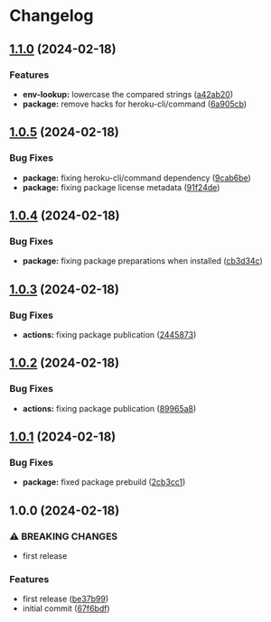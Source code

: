 # Changelog

## [1.1.0](https://github.com/lancedikson/heroku-env-lookup/compare/v1.0.5...v1.1.0) (2024-02-18)


### Features

* **env-lookup:** lowercase the compared strings ([a42ab20](https://github.com/lancedikson/heroku-env-lookup/commit/a42ab205e3d465937841074ce3c870f1b41eef59))
* **package:** remove hacks for heroku-cli/command ([6a905cb](https://github.com/lancedikson/heroku-env-lookup/commit/6a905cba2681ad6856692a0d4b3abd4c8c39fd5e))

## [1.0.5](https://github.com/lancedikson/heroku-env-lookup/compare/v1.0.4...v1.0.5) (2024-02-18)


### Bug Fixes

* **package:** fixing heroku-cli/command dependency ([9cab6be](https://github.com/lancedikson/heroku-env-lookup/commit/9cab6bebd1aa1b5b480e11db75d087c7cffd8794))
* **package:** fixing package license metadata ([91f24de](https://github.com/lancedikson/heroku-env-lookup/commit/91f24de8b697b5b084d685f78567baff7ba8e939))

## [1.0.4](https://github.com/lancedikson/heroku-env-lookup/compare/v1.0.3...v1.0.4) (2024-02-18)


### Bug Fixes

* **package:** fixing package preparations when installed ([cb3d34c](https://github.com/lancedikson/heroku-env-lookup/commit/cb3d34c5e7b27719b1f5d6a121565aa0668bc22f))

## [1.0.3](https://github.com/lancedikson/heroku-env-lookup/compare/v1.0.2...v1.0.3) (2024-02-18)


### Bug Fixes

* **actions:** fixing package publication ([2445873](https://github.com/lancedikson/heroku-env-lookup/commit/24458736c8497ebfedf9689c4992138158a9945b))

## [1.0.2](https://github.com/lancedikson/heroku-env-lookup/compare/v1.0.1...v1.0.2) (2024-02-18)


### Bug Fixes

* **actions:** fixing package publication ([89965a8](https://github.com/lancedikson/heroku-env-lookup/commit/89965a8a6ba1b623957098b63716bae5b18bfd24))

## [1.0.1](https://github.com/lancedikson/heroku-env-lookup/compare/v1.0.0...v1.0.1) (2024-02-18)


### Bug Fixes

* **package:** fixed package prebuild ([2cb3cc1](https://github.com/lancedikson/heroku-env-lookup/commit/2cb3cc1368ba0d39c59ebe9c940e30e9594c619c))

## 1.0.0 (2024-02-18)


### ⚠ BREAKING CHANGES

* first release

### Features

* first release ([be37b99](https://github.com/lancedikson/heroku-env-lookup/commit/be37b991d86779c0988883ffcf85ffcc9736592b))
* initial commit ([67f6bdf](https://github.com/lancedikson/heroku-env-lookup/commit/67f6bdf82124528d34247fe8574ca7d9c6d141bc))
